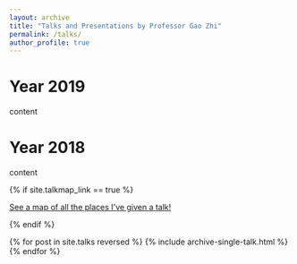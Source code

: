 ```yaml
---
layout: archive
title: "Talks and Presentations by Professor Gao Zhi"
permalink: /talks/
author_profile: true
---
```


# Year 2019
content

# Year 2018
content

{% if site.talkmap_link == true %}

<p style="text-decoration:underline;"><a href="/talkmap.html">See a map of all the places I've given a talk!</a></p>

{% endif %}

{% for post in site.talks reversed %}
  {% include archive-single-talk.html %}
{% endfor %}
